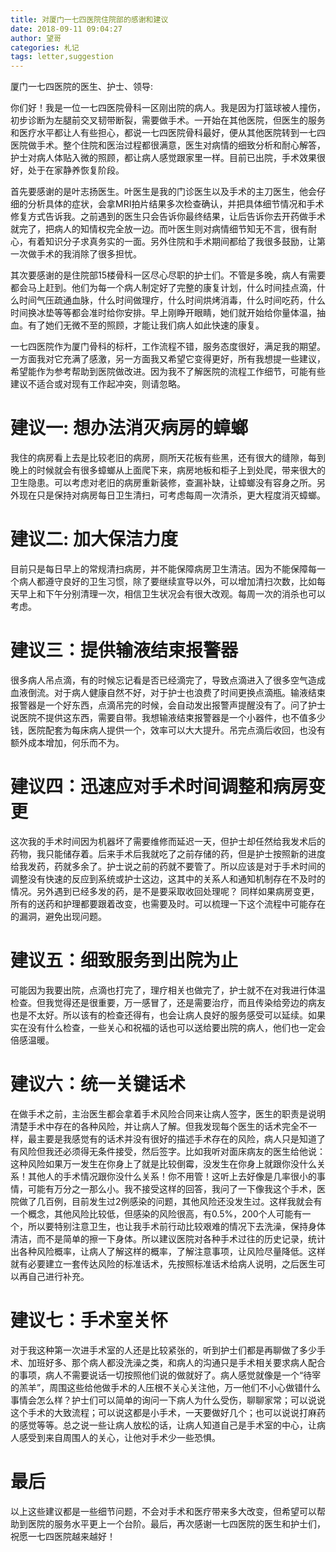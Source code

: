```yaml
---
title: 对厦门一七四医院住院部的感谢和建议
date: 2018-09-11 09:04:27
author: 望哥
categories: 札记
tags: letter,suggestion
---
```


厦门一七四医院的医生、护士、领导:

你们好！我是一位一七四医院骨科一区刚出院的病人。我是因为打篮球被人撞伤，初步诊断为左腿前交叉韧带断裂，需要做手术。一开始在其他医院，但医生的服务和医疗水平都让人有些担心，都说一七四医院骨科最好，便从其他医院转到一七四医院做手术。整个住院和医治过程都很满意，医生对病情的细致分析和耐心解答，护士对病人体贴入微的照顾，都让病人感觉跟家里一样。目前已出院，手术效果很好，处于在家静养恢复阶段。

首先要感谢的是叶志扬医生。叶医生是我的门诊医生以及手术的主刀医生，他会仔细的分析具体的症状，会拿MRI拍片结果多次检查确认，并把具体细节情况和手术修复方式告诉我。之前遇到的医生只会告诉你最终结果，让后告诉你去开药做手术就完了，把病人的知情权完全放一边。而叶医生则对病情细节知无不言，很有耐心，有着知识分子求真务实的一面。另外住院和手术期间都给了我很多鼓励，让第一次做手术的我消除了很多担忧。

其次要感谢的是住院部15楼骨科一区尽心尽职的护士们。不管是多晚，病人有需要都会马上赶到。他们为每一个病人制定好了完整的康复计划，什么时间挂点滴，什么时间气压疏通血脉，什么时间做理疗，什么时间烘烤消毒，什么时间吃药，什么时间换冰垫等等都会准时给你安排。早上刚睁开眼睛，她们就开始给你量体温，抽血。有了她们无微不至的照顾，才能让我们病人如此快速的康复。

一七四医院作为厦门骨科的标杆，工作流程不错，服务态度很好，满足我的期望。一方面我对它充满了感激，另一方面我又希望它变得更好，所有我想提一些建议，希望能作为参考帮助到医院做改进。因为我不了解医院的流程工作细节，可能有些建议不适合或对现有工作起冲突，则请忽略。

# 建议一: 想办法消灭病房的蟑螂
我住的病房看上去是比较老旧的病房，厕所天花板有些黑，还有很大的缝隙，每到晚上的时候就会有很多蟑螂从上面爬下来，病房地板和柜子上到处爬，带来很大的卫生隐患。可以考虑对老旧的病房重新装修，查漏补缺，让蟑螂没有容身之所。另外现在只是保持对病房每日卫生清扫，可考虑每周一次清杀，更大程度消灭蟑螂。

# 建议二: 加大保洁力度
目前只是每日早上的常规清扫病房，并不能保障病房卫生清洁。因为不能保障每一个病人都遵守良好的卫生习惯，除了要继续宣导以外，可以增加清扫次数，比如每天早上和下午分别清理一次，相信卫生状况会有很大改观。每周一次的消杀也可以考虑。

# 建议三：提供输液结束报警器
很多病人吊点滴，有的时候忘记看是否已经滴完了，导致点滴进入了很多空气造成血液倒流。对于病人健康自然不好，对于护士也浪费了时间更换点滴瓶。输液结束报警器是一个好东西，点滴吊完的时候，会自动发出报警声提醒没有了。问了护士说医院不提供这东西，需要自带。我想输液结束报警器是一个小器件，也不值多少钱，医院配套为每床病人提供一个，效率可以大大提升。吊完点滴后收回，也没有额外成本增加，何乐而不为。

# 建议四：迅速应对手术时间调整和病房变更
这次我的手术时间因为机器坏了需要维修而延迟一天，但护士却任然给我发术后的药物，我只能储存着。后来手术后我就吃了之前存储的药，但是护士按照新的进度给我发药，药就多余了。护士说之前的药就不要管了。所以应该是对于手术时间的调整没有快速的反应到系统或护士这边，这其中的关系人和通知机制存在不及时的情况。另外遇到已经多发的药，是不是要采取收回处理呢？ 同样如果病房变更，所有的送药和护理都要跟着改变，也需要及时。可以梳理一下这个流程中可能存在的漏洞，避免出现问题。

# 建议五：细致服务到出院为止
可能因为我要出院，点滴也打完了，理疗相关也做完了，护士就不在对我进行体温检查。但我觉得还是很重要，万一感冒了，还是需要治疗，而且传染给旁边的病友也是不太好。所以该有的检查还得有，也会让病人良好的服务感受可以延续。如果实在没有什么检查，一些关心和祝福的话也可以送给要出院的病人，他们也一定会倍感温暖。

# 建议六：统一关键话术
在做手术之前，主治医生都会拿着手术风险合同来让病人签字，医生的职责是说明清楚手术中存在的各种风险，并让病人了解。但我发现每个医生的话术完全不一样，最主要是我感觉有的话术并没有很好的描述手术存在的风险，病人只是知道了有风险但我还必须得无条件接受，然后签字。比如我听对面床病友的医生给他说：这种风险如果万一发生在你身上了就是比较倒霉，没发生在你身上就跟你没什么关系！其他人的手术情况跟你没什么关系！你不用管！这听上去好像是几率很小的事情，可能有万分之一那么小。我不接受这样的回答，我问了一下像我这个手术，医院做了几百例，目前发生过2例感染的问题，其他风险还没发生过。这样我就会有一个概念，其他风险比较低，但感染的风险很高，有0.5%，200个人可能有一个，所以要特别注意卫生，也让我手术前行动比较艰难的情况下去洗澡，保持身体清洁，而不是简单的擦一下身体。所以建议医院对各种手术过往的历史记录，统计出各种风险概率，让病人了解这样的概率，了解注意事项，让风险尽量降低。这样就有必要建立一套传达风险的标准话术，先按照标准话术给病人说明，之后医生可以再自己进行补充。

# 建议七：手术室关怀
对于我这种第一次进手术室的人还是比较紧张的，听到护士们都是再聊做了多少手术、加班好多、那个病人都没洗澡之类，和病人的沟通只是手术相关要求病人配合的事项，病人不需要说话一切按照他们说的做就好了。病人感觉就像是一个“待宰的羔羊”，周围这些给他做手术的人压根不关心关注他，万一他们不小心做错什么事情会怎么样？护士们可以简单的询问一下病人为什么受伤，聊聊家常；可以说说这个手术的大致流程；可以说这都是小手术，一天要做好几个；也可以说说打麻药的感觉等等。总之说一些让病人放松的话，让病人知道自己是手术室的中心，让病人感受到来自周围人的关心，让他对手术少一些恐惧。


# 最后
以上这些建议都是一些细节问题，不会对手术和医疗带来多大改变，但希望可以帮助到医院的服务水平更上一个台阶。最后，再次感谢一七四医院的医生和护士们，祝愿一七四医院越来越好！


